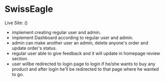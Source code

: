 # SwissEagle

Live Site: ()

- implement creating regular user and admin.
- implement Dashboard according to regular user and admin.
- admin can make another user an admin, delete anyone's order and update order's status.
- regular user able to give feedback and it will update in homepage review section.
- user willbe redirected to login page to login if he/she wants to buy any product and after login he'll be redirected to that page where he wanted to go.
